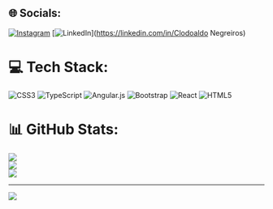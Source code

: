 
## 🌐 Socials:
[![Instagram](https://img.shields.io/badge/Instagram-%23E4405F.svg?logo=Instagram&logoColor=white)](https://instagram.com/Clodsns) [![LinkedIn](https://img.shields.io/badge/LinkedIn-%230077B5.svg?logo=linkedin&logoColor=white)](https://linkedin.com/in/Clodoaldo Negreiros) 

# 💻 Tech Stack:
![CSS3](https://img.shields.io/badge/css3-%231572B6.svg?style=for-the-badge&logo=css3&logoColor=white) ![TypeScript](https://img.shields.io/badge/typescript-%23007ACC.svg?style=for-the-badge&logo=typescript&logoColor=white) ![Angular.js](https://img.shields.io/badge/angular.js-%23E23237.svg?style=for-the-badge&logo=angularjs&logoColor=white) ![Bootstrap](https://img.shields.io/badge/bootstrap-%23563D7C.svg?style=for-the-badge&logo=bootstrap&logoColor=white) ![React](https://img.shields.io/badge/react-%2320232a.svg?style=for-the-badge&logo=react&logoColor=%2361DAFB) ![HTML5](https://img.shields.io/badge/html5-%23E34F26.svg?style=for-the-badge&logo=html5&logoColor=white)
# 📊 GitHub Stats:
![](https://github-readme-stats.vercel.app/api?username=ClodsNegreiros&theme=dark&hide_border=false&include_all_commits=false&count_private=false)<br/>
![](https://github-readme-streak-stats.herokuapp.com/?user=ClodsNegreiros&theme=dark&hide_border=false)<br/>
![](https://github-readme-stats.vercel.app/api/top-langs/?username=ClodsNegreiros&theme=dark&hide_border=false&include_all_commits=false&count_private=false&layout=compact)

---
[![](https://visitcount.itsvg.in/api?id=ClodsNegreiros&icon=0&color=0)](https://visitcount.itsvg.in)

<!-- Proudly created with GPRM ( https://gprm.itsvg.in ) -->
